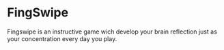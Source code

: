 # FingSwipe
Fingswipe is an instructive game wich develop your brain reflection just as your concentration every day you play.
